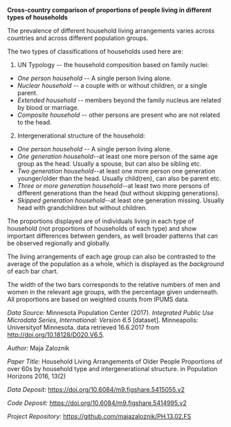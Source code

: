 
**Cross-country comparison of proportions of people living in different types of households**

The prevalence of different household living arrangements varies across countries and across different population groups.

The two types of classifications of households used here are:

1. UN Typology -- the household composition based on family nuclei:

* *One person household* -- A single person living alone. 
* *Nuclear household* -- a couple with or without children, or a single parent.
* *Extended household* -- members beyond the family nucleus are related
by blood or marriage.
* *Composite household* -- other persons are present who are not related to the head. 


2. Intergenerational structure of the household:

* *One person household* -- A single person living alone. 
* *One generation household*--at least one more person of the same age group as the head. Usually a spouse, but can also be sibling etc.
* *Two generation household*--at least one more person one generation younger/older than the head. Usually child(ren), can also be parent etc. 
* *Three or more generation household*--at least two more persons of different generations than the head (but without skipping generations).
* *Skipped generation household*--at least one generation missing. Usually head with grandchildren but without children.

The proportions displayed are of individuals living in each type of household (not proportions of households of each type) and show important differences between genders, as well broader patterns that can be observed regionally and globally.

The living arrangements of each age group can also be contrasted to the average of the population as a whole, which
is displayed as the *background* of each bar chart.

The width of the two bars corresponds to the relative numbers of men and women in the relevant age groups, with the percentage given underneath. All proportions are based on weighted counts from IPUMS data. 


*Data Source:* Minnesota Population Center (2017). *Integrated Public Use Microdata Series, International: Version 6.5* [dataset]. Minneapolis: Universityof Minnesota. data retrieved 16.6.2017 from http://doi.org/10.18128/D020.V6.5.

*Author:* Maja Zaloznik

*Paper Title:* Household Living Arrangements of Older People Proportions of over 60s by household type and intergenerational structure. in Population Horizons 2016, 13(2)

*Data Deposit:* https://doi.org/10.6084/m9.figshare.5415055.v2

*Code Deposit:* https://doi.org/10.6084/m9.figshare.5414995.v2

*Project Repository:* https://github.com/majazaloznik/PH.13.02.FS
